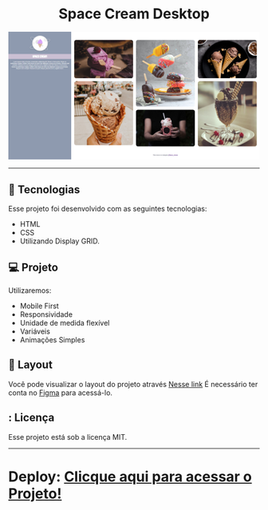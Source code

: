 
<h1 align="center"> Space Cream Desktop </h1>

<p align="center">
  <img alt="imagem" src=./assets/image_Space_crem.png>
</p>

---

## 🚀 Tecnologias

Esse projeto foi desenvolvido com as seguintes tecnologias:

- HTML
- CSS
- Utilizando Display GRID.

## 💻 Projeto

Utilizaremos:

- Mobile First
- Responsividade
- Unidade de medida flexível
- Variáveis
- Animações Simples

## 🔖 Layout

Você pode visualizar o layout do projeto através [Nesse link](https://www.figma.com/file/drBBktNRdtCIUiN4cZk4yo/Stage-03---Mobile-First?node-id=0%3A1&t=xqVGvVyJLmzIprj0-0) É necessário ter conta no [Figma](https://figma.com) para acessá-lo.

## : Licença

Esse projeto está sob a licença MIT.

---

Deploy:
[Clicque aqui para acessar o Projeto!](https://caetanosbr.github.io/space_cream_Desktop/)
=======




